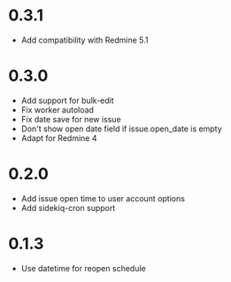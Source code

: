 # 0.3.1

* Add compatibility with Redmine 5.1

# 0.3.0

* Add support for bulk-edit
* Fix worker autoload
* Fix date save for new issue
* Don't show open date field if issue.open_date is empty
* Adapt for Redmine 4

# 0.2.0

* Add issue open time to user account options
* Add sidekiq-cron support

# 0.1.3

* Use datetime for reopen schedule
